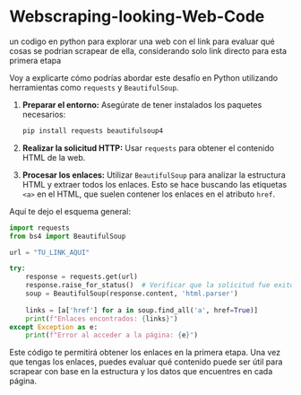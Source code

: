 # Webscraping-looking-Web-Code
un codigo en python para explorar una web con el link para evaluar qué cosas se podrian scrapear de ella, considerando solo link directo para esta primera etapa


Voy a explicarte cómo podrías abordar este desafío en Python utilizando herramientas como `requests` y `BeautifulSoup`. 

1. **Preparar el entorno:** Asegúrate de tener instalados los paquetes necesarios:
   ```bash
   pip install requests beautifulsoup4
   ```

2. **Realizar la solicitud HTTP:** Usar `requests` para obtener el contenido HTML de la web.

3. **Procesar los enlaces:** Utilizar `BeautifulSoup` para analizar la estructura HTML y extraer todos los enlaces. Esto se hace buscando las etiquetas `<a>` en el HTML, que suelen contener los enlaces en el atributo `href`.

Aquí te dejo el esquema general:
```python
import requests
from bs4 import BeautifulSoup

url = "TU_LINK_AQUI"

try:
    response = requests.get(url)
    response.raise_for_status()  # Verificar que la solicitud fue exitosa
    soup = BeautifulSoup(response.content, 'html.parser')
    
    links = [a['href'] for a in soup.find_all('a', href=True)]
    print(f"Enlaces encontrados: {links}")
except Exception as e:
    print(f"Error al acceder a la página: {e}")
```

Este código te permitirá obtener los enlaces en la primera etapa. Una vez que tengas los enlaces, puedes evaluar qué contenido puede ser útil para scrapear con base en la estructura y los datos que encuentres en cada página.
